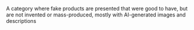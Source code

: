 A category where fake products are presented that were good to have, but are not invented or mass-produced, mostly with AI-generated images and descriptions